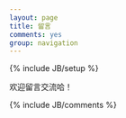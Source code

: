 ```yaml
---
layout: page
title: 留言
comments: yes
group: navigation
---
```

{% include JB/setup %}

欢迎留言交流哈！

{% include JB/comments %}
